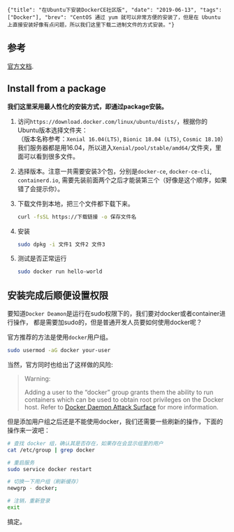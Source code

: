 ```lw-blog-meta
{"title": "在Ubuntu下安装DockerCE社区版", "date": "2019-06-13", "tags": ["Docker"], "brev": "CentOS 通过 yum 就可以非常方便的安装了，但是在 Ubuntu 上直接安装好像有点问题，所以我们这里下载二进制文件的方式安装。"}
```

## 参考 

[官方文档](https://docs.docker.com/install/linux/docker-ce/ubuntu/#install-from-a-package).  

## Install from a package

**我们这里采用最人性化的安装方式，即通过package安装。**

1. 访问`https://download.docker.com/linux/ubuntu/dists/`，根据你的Ubuntu版本选择文件夹：  
（版本名称参考：`Xenial 16.04(LTS)`, `Bionic 18.04 (LTS)`, `Cosmic 18.10`）  
我们服务器都是用16.04，所以进入`Xenial/pool/stable/amd64/`文件夹，里面可以看到很多文件。

2. 选择版本。注意一共需要安装3个包，分别是`docker-ce`, `docker-ce-cli`, `containerd.io`, 
需要先装前面两个之后才能装第三个（好像是这个顺序，如果错了会提示你）。

3. 下载文件到本地，把三个文件都下载下来。  
    ```bash
    curl -fsSL https://下载链接 -o 保存文件名
    ```

4. 安装
    ```bash
    sudo dpkg -i 文件1 文件2 文件3
    ```
5. 测试是否正常运行
    ```bash
    sudo docker run hello-world
    ```


## 安装完成后顺便设置权限

要知道`Docker Deamon`是运行在sudo权限下的，我们要对docker或者container进行操作，
都是需要加sudo的，但是普通开发人员要如何使用docker呢？

官方推荐的方法是使用`docker`用户组。
```bash
sudo usermod -aG docker your-user
```

当然，官方同时也给出了这样做的风险:
>Warning:
>
>Adding a user to the “docker” group grants them the ability to run containers which 
can be used to obtain root privileges on the Docker host. Refer to 
[Docker Daemon Attack Surface](https://docs.docker.com/engine/security/security/#docker-daemon-attack-surface)
 for more information.

但是添加用户组之后还是不能使用docker，我们还需要一些刷新的操作，下面的操作来一波吧：
```bash
# 查找 docker 组，确认其是否存在，如果存在会显示组里的用户
cat /etc/group | grep docker 

# 重启服务
sudo service docker restart

# 切换一下用户组（刷新缓存）
newgrp - docker;

# 注销，重新登录
exit
```

搞定。
